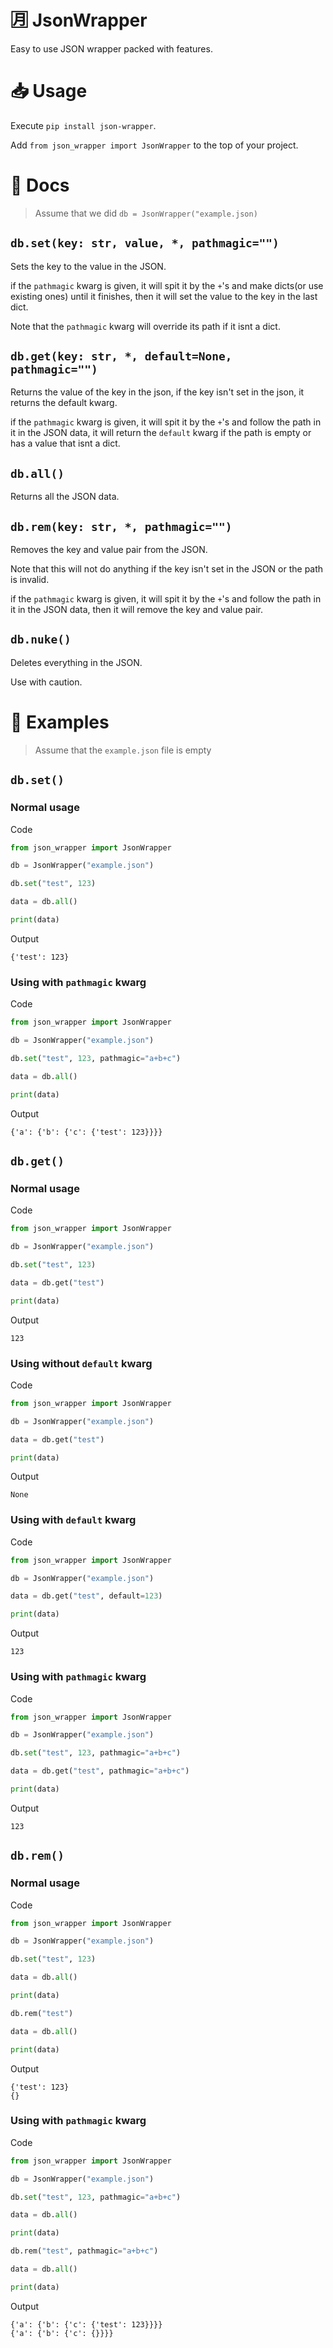 # 🈷️ JsonWrapper
Easy to use JSON wrapper packed with features. 
# 📥 Usage
Execute `pip install json-wrapper`.

Add `from json_wrapper import JsonWrapper` to the top of your project.
# 📄 Docs
> Assume that we did `db = JsonWrapper("example.json)`
## `db.set(key: str, value, *, pathmagic="")`
Sets the key to the value in the JSON.

if the `pathmagic` kwarg is given, it will spit it by the `+`'s and make dicts(or use existing ones) until it finishes, then it will set the value to the key in the last dict.

Note that the `pathmagic` kwarg will override its path if it isnt a dict.
## `db.get(key: str, *, default=None, pathmagic="")`
Returns the value of the key in the json, if the key isn't set in the json, it returns the default kwarg.

if the `pathmagic` kwarg is given, it will spit it by the `+`'s and follow the path in it in the JSON data, it will return the `default` kwarg if the path is empty or has a value that isnt a dict.
## `db.all()`
Returns all the JSON data.
## `db.rem(key: str, *, pathmagic="")`
Removes the key and value pair from the JSON.

Note that this will not do anything if the key isn't set in the JSON or the path is invalid.

if the `pathmagic` kwarg is given, it will spit it by the `+`'s and follow the path in it in the JSON data, then it will remove the key and value pair.
## `db.nuke()`
Deletes everything in the JSON.

Use with caution.
# 📘 Examples
> Assume that the `example.json` file is empty
## `db.set()`
### Normal usage
Code
```python
from json_wrapper import JsonWrapper

db = JsonWrapper("example.json")

db.set("test", 123)

data = db.all()

print(data)
```
Output
```
{'test': 123}
```
### Using with `pathmagic` kwarg
Code
```python
from json_wrapper import JsonWrapper

db = JsonWrapper("example.json")

db.set("test", 123, pathmagic="a+b+c")

data = db.all()

print(data)
```
Output
```
{'a': {'b': {'c': {'test': 123}}}}
```
## `db.get()`
### Normal usage
Code
```python
from json_wrapper import JsonWrapper

db = JsonWrapper("example.json")

db.set("test", 123)

data = db.get("test")

print(data)
```
Output
```
123
```
### Using without `default` kwarg
Code
```python
from json_wrapper import JsonWrapper

db = JsonWrapper("example.json")

data = db.get("test")

print(data)
```
Output
```
None
```
### Using with `default` kwarg
Code
```python
from json_wrapper import JsonWrapper

db = JsonWrapper("example.json")

data = db.get("test", default=123)

print(data)
```
Output
```
123
```
### Using with `pathmagic` kwarg
Code
```python
from json_wrapper import JsonWrapper

db = JsonWrapper("example.json")

db.set("test", 123, pathmagic="a+b+c")

data = db.get("test", pathmagic="a+b+c")

print(data)
```
Output
```
123
```
## `db.rem()`
### Normal usage
Code
```python
from json_wrapper import JsonWrapper

db = JsonWrapper("example.json")

db.set("test", 123)

data = db.all()

print(data)

db.rem("test")

data = db.all()

print(data)
```
Output
```
{'test': 123}
{}
```
### Using with `pathmagic` kwarg
Code
```python
from json_wrapper import JsonWrapper

db = JsonWrapper("example.json")

db.set("test", 123, pathmagic="a+b+c")

data = db.all()

print(data)

db.rem("test", pathmagic="a+b+c")

data = db.all()

print(data)
```
Output
```
{'a': {'b': {'c': {'test': 123}}}}
{'a': {'b': {'c': {}}}}
```
